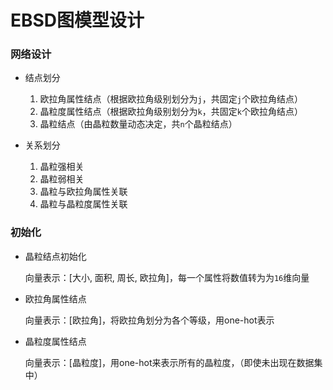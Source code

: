 # EBSD图模型设计
### 网络设计
- 结点划分
   
   1. 欧拉角属性结点（根据欧拉角级别划分为`j`，共固定`j`个欧拉角结点）
   2. 晶粒度属性结点（根据欧拉角级别划分为`k`，共固定`k`个欧拉角结点）
   2. 晶粒结点（由晶粒数量动态决定，共`n`个晶粒结点）
   
- 关系划分
   
   1. 晶粒强相关
   2. 晶粒弱相关
   3. 晶粒与欧拉角属性关联
   4. 晶粒与晶粒度属性关联

### 初始化
- 晶粒结点初始化
   
   向量表示：[大小, 面积, 周长, 欧拉角]，每一个属性将数值转为为`16`维向量

- 欧拉角属性结点
   
   向量表示：[欧拉角]，将欧拉角划分为各个等级，用one-hot表示
   
- 晶粒度属性结点
   
   向量表示：[晶粒度]，用one-hot来表示所有的晶粒度，（即使未出现在数据集中）